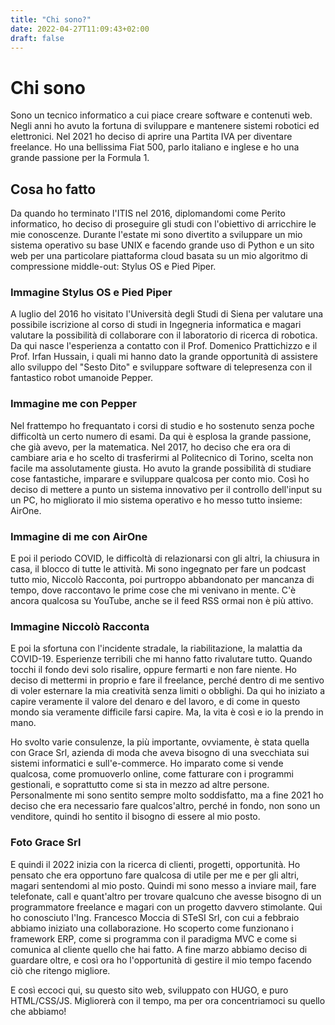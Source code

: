 ```yaml
---
title: "Chi sono?"
date: 2022-04-27T11:09:43+02:00
draft: false
---
```


Chi sono
========

Sono un tecnico informatico a cui piace creare software e contenuti web.
Negli anni ho avuto la fortuna di sviluppare e mantenere sistemi robotici ed elettronici.
Nel 2021 ho deciso di aprire una Partita IVA per diventare freelance.
Ho una bellissima Fiat 500, parlo italiano e inglese e ho una grande passione per la Formula 1.


Cosa ho fatto
-------------

Da quando ho terminato l'ITIS nel 2016, diplomandomi come Perito informatico, ho deciso di proseguire gli studi con l'obiettivo di arricchire le mie conoscenze.
Durante l'estate mi sono divertito a sviluppare un mio sistema operativo su base UNIX e facendo grande uso di Python e un sito web per una particolare piattaforma cloud basata su un mio algoritmo di compressione middle-out: Stylus OS e Pied Piper.

### Immagine Stylus OS e Pied Piper

A luglio del 2016 ho visitato l'Università degli Studi di Siena per valutare una possibile iscrizione al corso di studi in Ingegneria informatica e magari valutare la possibilità di collaborare con il laboratorio di ricerca di robotica.
Da qui nasce l'esperienza a contatto con il Prof. Domenico Prattichizzo e il Prof. Irfan Hussain, i quali mi hanno dato la grande opportunità di assistere allo sviluppo del "Sesto Dito" e sviluppare software di telepresenza con il fantastico robot umanoide Pepper.

### Immagine me con Pepper

Nel frattempo ho frequantato i corsi di studio e ho sostenuto senza poche difficoltà un certo numero di esami. Da qui è esplosa la grande passione, che già avevo, per la matematica.
Nel 2017, ho deciso che era ora di cambiare aria e ho scelto di trasferirmi al Politecnico di Torino, scelta non facile ma assolutamente giusta.
Ho avuto la grande possibilità di studiare cose fantastiche, imparare e sviluppare qualcosa per conto mio.
Così ho deciso di mettere a punto un sistema innovativo per il controllo dell'input su un PC, ho migliorato il mio sistema operativo e ho messo tutto insieme: AirOne.

### Immagine di me con AirOne

E poi il periodo COVID, le difficoltà di relazionarsi con gli altri, la chiusura in casa, il blocco di tutte le attività.
Mi sono ingegnato per fare un podcast tutto mio, Niccolò Racconta, poi purtroppo abbandonato per mancanza di tempo, dove raccontavo le prime cose che mi venivano in mente. C'è ancora qualcosa su YouTube, anche se il feed RSS ormai non è più attivo.

### Immagine Niccolò Racconta

E poi la sfortuna con l'incidente stradale, la riabilitazione, la malattia da COVID-19. Esperienze terribili che mi hanno fatto rivalutare tutto. Quando tocchi il fondo devi solo risalire, oppure fermarti e non fare niente.
Ho deciso di mettermi in proprio e fare il freelance, perché dentro di me sentivo di voler esternare la mia creatività senza limiti o obblighi.
Da qui ho iniziato a capire veramente il valore del denaro e del lavoro, e di come in questo mondo sia veramente difficile farsi capire. Ma, la vita è così e io la prendo in mano.

Ho svolto varie consulenze, la più importante, ovviamente, è stata quella con Grace Srl, azienda di moda che aveva bisogno di una svecchiata sui sistemi informatici e sull'e-commerce.
Ho imparato come si vende qualcosa, come promuoverlo online, come fatturare con i programmi gestionali, e soprattutto come si sta in mezzo ad altre persone.
Personalmente mi sono sentito sempre molto soddisfatto, ma a fine 2021 ho deciso che era necessario fare qualcos'altro, perché in fondo, non sono un venditore, quindi ho sentito il bisogno di essere al mio posto.

### Foto Grace Srl

E quindi il 2022 inizia con la ricerca di clienti, progetti, opportunità. Ho pensato che era opportuno fare qualcosa di utile per me e per gli altri, magari sentendomi al mio posto.
Quindi mi sono messo a inviare mail, fare telefonate, call e quant'altro per trovare qualcuno che avesse bisogno di un programmatore freelance e magari con un progetto davvero stimolante.
Qui ho conosciuto l'Ing. Francesco Moccia di STeSI Srl, con cui a febbraio abbiamo iniziato una collaborazione.
Ho scoperto come funzionano i framework ERP, come si programma con il paradigma MVC e come si comunica al cliente quello che hai fatto.
A fine marzo abbiamo deciso di guardare oltre, e così ora ho l'opportunità di gestire il mio tempo facendo ciò che ritengo migliore.

E così eccoci qui, su questo sito web, sviluppato con HUGO, e puro HTML/CSS/JS. Migliorerà con il tempo, ma per ora concentriamoci su quello che abbiamo!
